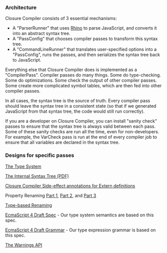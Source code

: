 ### Architecture ###

Closure Compiler consists of 3 essential mechanisms:
  * A "ParserRunner" that uses [Rhino](http://www.mozilla.org/rhino/) to parse JavaScript, and converts it into an abstract syntax tree.
  * A "PassConfig" that chooses compiler passes to transform this syntax tree.
  * A "CommandLineRunner" that translates user-specified options into a "PassConfig", runs the passes, and then serializes the syntax tree back to JavaScript.

Everything else that Closure Compiler does is implemented as a "CompilerPass". Compiler passes do many things. Some do type-checking. Some do optimizations. Some check the output of other compiler passes. Some create more complicated symbol tables, which are then fed into other compiler passes.

In all cases, the syntax tree is the source of truth. Every compiler pass should leave the syntax tree in a consistent state (so that if we generated JavaScript from that syntax tree, the code would still run correctly).

If you are a developer on Closure Compiler, you can install "sanity check" passes to ensure that the syntax tree is always valid between each pass. Some of these sanity checks are run all the time, even for non-developers. For example, the VarCheck pass is run at the end of every compiler job to ensure that all variables are declared in the syntax tree.

### Designs for specific passes ###

[The Type System](https://docs.google.com/document/edit?id=1L6g92j9Z-w3uvDP0H-0whb2fOcwnjiXRY8pbG9LkOvQ)

[The Internal Syntax Tree (PDF)](http://code.google.com/p/closure-compiler/downloads/detail?name=closure-compiler-ast.pdf&can=2&q=)

[Closure Compiler Side-effect annotations for Extern definitions](https://docs.google.com/document/pub?id=1oaJGeYqhat13e_gpE47ToQc1jPCN6k59438OoUGeXFc)

Property Renaming [Part 1](http://closuretools.blogspot.com/2011/01/property-by-any-other-name-part-1.html), [Part 2](http://closuretools.blogspot.com/2011/01/property-by-any-other-name-part-2.html), and [Part 3](http://closuretools.blogspot.com/2011/01/property-by-any-other-name-part-3.html)

[Type-based Renaming](ExperimentalTypeBasedPropertyRenaming.md)

[EcmaScript 4 Draft Spec](https://docs.google.com/viewer?a=v&pid=explorer&chrome=true&srcid=0B4ovp2kaZSwWM2Q4ZmI3MjgtMGZhZi00NDEwLTk0N2MtZTEzYjE3YTI4ZjY3) - Our type system semantics are based on this spec.

[EcmaScript 4 Draft Grammar](https://docs.google.com/viewer?a=v&pid=explorer&chrome=true&srcid=0B4ovp2kaZSwWZjFiOGU1MjItZTBhMy00NGIxLWFlMzItY2VhNTMyMmIxYmZj) - Our type expression grammar is based on this spec.

[The Warnings API](https://docs.google.com/document/d/1xPIM-GjEjhW6Y1bzGGdfHYgWM6dBGC56_XcPu1hSqbU/edit)